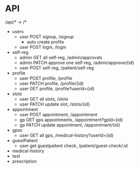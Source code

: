 # API

/api/* -> /*

- users
  - user    POST   signup, /signup
    - auto create profile
  - user    POST   login, /login
- self-reg
  - admin   GET   all self-reg, /admin/approvals
  - admin   PATCH approve one self-reg, /admin/approve/{id}
  - user    POST  self-reg, /patient/self-reg
- profile
  - user    POST  profile, /profile
  - user    PATCH profile, /profile/{id}
  - user    GET   profile, /profile?userId={id}
- slots
  - user    GET     all slots, /slots
  - user    PATCH   update slot, /slots/{id}
- appointment
  - user    POST    appointment, /appointment
  - gp      GET     gps appointments, /appointment?gpId={id}
  - gp      PATCH   update appointment, /appointment/{id}
- gpss
  - user    GET     all gps, /medical-history?userId={id}
- guestPatient
  - user get guestpaitent check, /patient/guest-check/:id
- medical-history
- test
- prescription